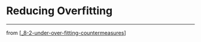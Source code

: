 # Reducing Overfitting

---
from [[_8-2-under-over-fitting-countermeasures]]

[//begin]: # "Autogenerated link references for markdown compatibility"
[_8-2-under-over-fitting-countermeasures]: _8-2-under-over-fitting-countermeasures.md "8.2 Underfitting, overfitting, and countermeasures"
[//end]: # "Autogenerated link references"